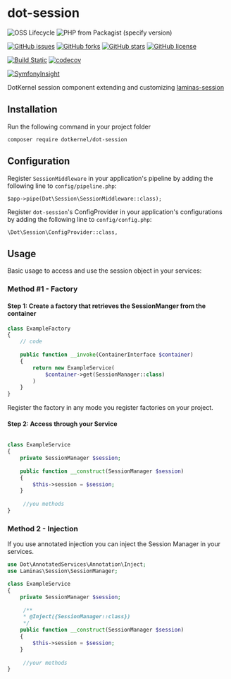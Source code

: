 # dot-session

![OSS Lifecycle](https://img.shields.io/osslifecycle/dotkernel/dot-session)
![PHP from Packagist (specify version)](https://img.shields.io/packagist/php-v/dotkernel/dot-session/5.4.1)

[![GitHub issues](https://img.shields.io/github/issues/dotkernel/dot-session)](https://github.com/dotkernel/dot-session/issues)
[![GitHub forks](https://img.shields.io/github/forks/dotkernel/dot-session)](https://github.com/dotkernel/dot-session/network)
[![GitHub stars](https://img.shields.io/github/stars/dotkernel/dot-session)](https://github.com/dotkernel/dot-session/stargazers)
[![GitHub license](https://img.shields.io/github/license/dotkernel/dot-session)](https://github.com/dotkernel/dot-session/blob/5.0/LICENSE.md)

[![Build Static](https://github.com/dotkernel/dot-session/actions/workflows/static-analysis.yml/badge.svg?branch=5.0)](https://github.com/dotkernel/dot-session/actions/workflows/static-analysis.yml)
[![codecov](https://codecov.io/gh/dotkernel/dot-session/graph/badge.svg?token=DCHKH0R4AA)](https://codecov.io/gh/dotkernel/dot-session)

[![SymfonyInsight](https://insight.symfony.com/projects/f6038340-d76b-4da8-9016-0472d4899f0a/big.svg)](https://insight.symfony.com/projects/f6038340-d76b-4da8-9016-0472d4899f0a)


DotKernel session component extending and customizing [laminas-session](https://github.com/laminas/laminas-session)

## Installation

Run the following command in your project folder

    composer require dotkernel/dot-session


## Configuration
Register `SessionMiddleware` in your application's pipeline by adding the following line to `config/pipeline.php`:

    $app->pipe(Dot\Session\SessionMiddleware::class);


Register `dot-session`'s ConfigProvider in your application's configurations by adding the following line to `config/config.php`:

    \Dot\Session\ConfigProvider::class,


## Usage
Basic usage to access and use the session object in your services:

### Method #1 - Factory
#### Step 1: Create a factory that retrieves the SessionManger from the container

```php
class ExampleFactory
{
    // code
    
    public function __invoke(ContainerInterface $container)
    {
        return new ExampleService(
            $container->get(SessionManager::class)
        )
    }
}
```

Register the factory in any mode you register factories on your project.

#### Step 2: Access through your Service

```php

class ExampleService
{
    private SessionManager $session;
    
    public function __construct(SessionManager $session) 
    {
        $this->session = $session;
    }
    
     //you methods
}
```

### Method 2 - Injection
If you use annotated injection you can inject the Session Manager in your services.

```php
use Dot\AnnotatedServices\Annotation\Inject;
use Laminas\Session\SessionManager;

class ExampleService
{
    private SessionManager $session;
    
     /**
     * @Inject({SessionManager::class})
     */
    public function __construct(SessionManager $session) 
    {
        $this->session = $session;
    }
    
     //your methods
}
```